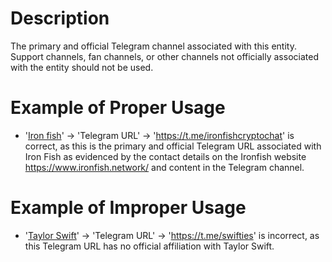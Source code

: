 # Description
The primary and official Telegram channel associated with this entity. Support channels, fan channels, or other channels not officially associated with the entity should not be used.

# Example of Proper Usage
* '[Iron fish](https://golden.com/wiki/Iron_Fish-BWPB8GD)' -> 'Telegram URL' -> 'https://t.me/ironfishcryptochat' is correct, as this is the primary and official Telegram URL associated with Iron Fish as evidenced by the contact details on the Ironfish website https://www.ironfish.network/ and content in the Telegram channel.

# Example of Improper Usage
* '[Taylor Swift](https://golden.com/wiki/Taylor_Swift-VKZ3DY5)' -> 'Telegram URL' -> 'https://t.me/swifties' is incorrect, as this Telegram URL has no official affiliation with Taylor Swift.